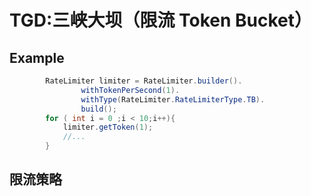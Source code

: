 TGD:三峡大坝（限流 Token Bucket）
======================
Example
------
```java
        RateLimiter limiter = RateLimiter.builder().
                withTokenPerSecond(1).
                withType(RateLimiter.RateLimiterType.TB).
                build();
        for ( int i = 0 ;i < 10;i++){
            limiter.getToken(1);
            //...
        }

```
限流策略
---
